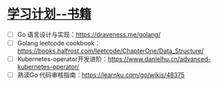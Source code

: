 # [学习计划--书籍](https://github.com/EasonAssassin/blog_with_issues/issues/10)

- [ ] Go 语言设计与实现：https://draveness.me/golang/
- [ ] Golang leetcode cookbook：https://books.halfrost.com/leetcode/ChapterOne/Data_Structure/
- [ ] Kubernetes-operator开发进阶：https://www.danielhu.cn/advanced-kubernetes-operator/
- [ ] 熟读Go 代码审核指南：https://learnku.com/go/wikis/48375